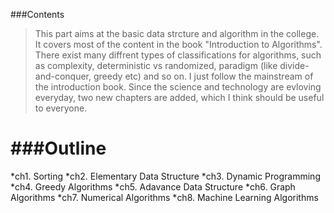 ###Contents
>This part aims at the basic data strcture and algorithm in the college. It covers most of the content in 
the book "Introduction to Algorithms". There exist many diffrent types of classifications for algorithms, 
such as complexity, deterministic vs randomized, paradigm (like divide-and-conquer, greedy etc) and so on.
I just follow the mainstream of the introduction book. Since the science and technology are evloving 
everyday, two new chapters are added, which I think should be useful to everyone.  

###Outline
=============================
*ch1. Sorting 
*ch2. Elementary Data Structure
*ch3. Dynamic Programming
*ch4. Greedy Algorithms
*ch5. Adavance Data Structure
*ch6. Graph Algorithms
*ch7. Numerical Algorithms
*ch8. Machine Learning Algorithms


